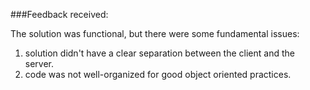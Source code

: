 ###Feedback received:

The solution was functional, but there were some fundamental issues: 
 
1. solution didn't have a clear separation between the client and the server.
2. code was not well-organized for good object oriented practices.
